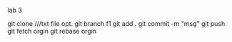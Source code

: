 lab 3 

git clone
///txt file
opt. git branch f1
git add .
git commit -m "msg"
git push
git fetch orgin
git rebase orgin
